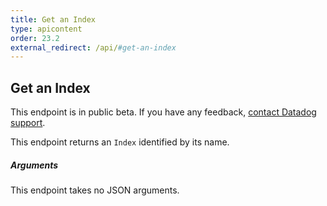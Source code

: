 ```yaml
---
title: Get an Index
type: apicontent
order: 23.2
external_redirect: /api/#get-an-index
---
```


## Get an Index

<div class="alert alert-warning">
This endpoint is in public beta. If you have any feedback, <a href="/help">contact Datadog support</a>.
</div>

This endpoint returns an `Index` identified by its name.

##### Arguments

This endpoint takes no JSON arguments.
